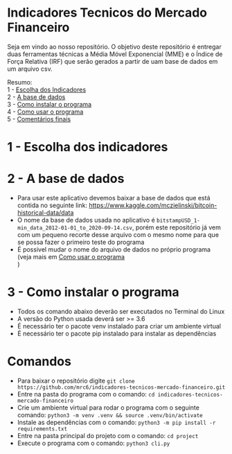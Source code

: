 # Indicadores Tecnicos do Mercado Financeiro

Seja em vindo ao nosso repositório.
O objetivo deste repositório é entregar duas ferramentas técnicas a Média Móvel Exponencial (MME) e o Índice de Força Relativa (IRF) que serão gerados a partir de uam base de dados em um arquivo csv.

Resumo:<br />
1 - <a href="#ind_choose">Escolha dos Indicadores</a><br />
2 - <a href="#data">A base de dados</a><br />
3 - <a href="#how_to_install">Como instalar o programa</a>
<br />
4 - <a href="#how_to_use">Como usar o programa</a><br />
5 - <a href="#comments">Comentários finais</a><br />



# <span id="ind_choose">1</span> - Escolha dos indicadores
# <span id="data">2</span> - A base de dados
- Para usar este aplicativo devemos baixar a base de dados que está contida no seguinte link: https://www.kaggle.com/mczielinski/bitcoin-historical-data/data
- O nome da base de dados usada no aplicativo é `bitstampUSD_1-min_data_2012-01-01_to_2020-09-14.csv`, porém este repositório já vem com um pequeno recorte desse arquivo com o mesmo nome para que se possa fazer o primeiro teste do programa
- É possivel mudar o nome do arquivo de dados no próprio programa (veja mais em <a href="#how_to_use">Como usar o programa</a><br />)

# <span id="how_to_install">3</span> - Como instalar o programa
- Todos os comando abaixo deverão ser executados no Terminal do Linux
- A versão do Python usada deverá ser >= 3.6
- É necessário ter o pacote venv instalado para criar um ambiente virtual
- É necessário ter o pacote pip instalado para instalar as dependências
# Comandos
- Para baixar o repositório digite `git clone https://github.com/mrc6/indicadores-tecnicos-mercado-financeiro.git`
- Entre na pasta do programa com o comando: `cd indicadores-tecnicos-mercado-financeiro`
- Crie um ambiente virtual para rodar o programa com o seguinte comando: `python3 -m venv .venv && source .venv/bin/activate`
- Instale as dependências com o comando: `python3 -m pip install -r requirements.txt`
- Entre na pasta principal do projeto com o comando: `cd project`
- Execute o programa com o comando: `python3 cli.py`
